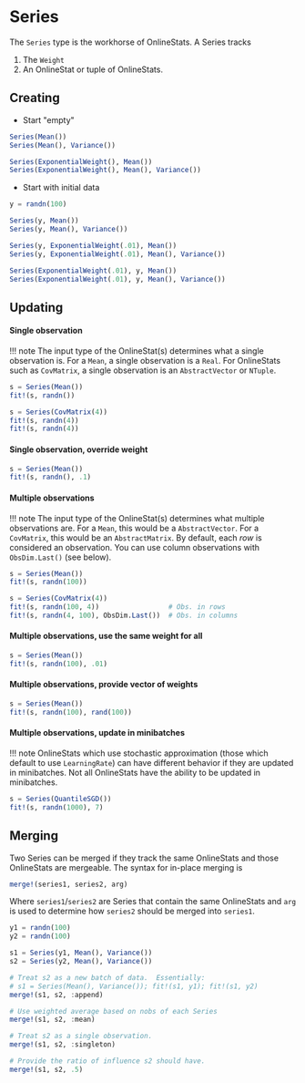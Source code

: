 # Series

The `Series` type is the workhorse of OnlineStats.  A Series tracks
1. The `Weight`
2. An OnlineStat or tuple of OnlineStats.

## Creating
- Start "empty"
```julia
Series(Mean())
Series(Mean(), Variance())

Series(ExponentialWeight(), Mean())
Series(ExponentialWeight(), Mean(), Variance())
```
- Start with initial data
```julia
y = randn(100)

Series(y, Mean())
Series(y, Mean(), Variance())

Series(y, ExponentialWeight(.01), Mean())
Series(y, ExponentialWeight(.01), Mean(), Variance())

Series(ExponentialWeight(.01), y, Mean())
Series(ExponentialWeight(.01), y, Mean(), Variance())
```

## Updating
#### Single observation
!!! note
    The input type of the OnlineStat(s) determines what a single observation is.  For a `Mean`, a single observation is a `Real`.  For OnlineStats such as `CovMatrix`, a single observation is an `AbstractVector` or `NTuple`.

```julia
s = Series(Mean())
fit!(s, randn())

s = Series(CovMatrix(4))
fit!(s, randn(4))
fit!(s, randn(4))
```
#### Single observation, override weight
```julia
s = Series(Mean())
fit!(s, randn(), .1)
```
#### Multiple observations
!!! note
    The input type of the OnlineStat(s) determines what multiple observations are.  For a `Mean`, this would be a `AbstractVector`.  For a `CovMatrix`, this would be an `AbstractMatrix`.  By default, each *row* is considered an observation.  You can use column observations with `ObsDim.Last()` (see below).

```julia
s = Series(Mean())
fit!(s, randn(100))

s = Series(CovMatrix(4))
fit!(s, randn(100, 4))                 # Obs. in rows
fit!(s, randn(4, 100), ObsDim.Last())  # Obs. in columns
```
#### Multiple observations, use the same weight for all
```julia
s = Series(Mean())
fit!(s, randn(100), .01)
```
#### Multiple observations, provide vector of weights
```julia
s = Series(Mean())
fit!(s, randn(100), rand(100))
```
#### Multiple observations, update in minibatches  
!!! note
    OnlineStats which use stochastic approximation (those which default to use `LearningRate`) can have different behavior if they are updated in minibatches.  Not all OnlineStats have the ability to be updated in minibatches.

```julia
s = Series(QuantileSGD())
fit!(s, randn(1000), 7)
```

## Merging

Two Series can be merged if they track the same OnlineStats and those OnlineStats are
mergeable.  The syntax for in-place merging is

```julia
merge!(series1, series2, arg)
```

Where `series1`/`series2` are Series that contain the same OnlineStats and `arg` is used to determine how `series2` should be merged into `series1`.


```julia
y1 = randn(100)
y2 = randn(100)

s1 = Series(y1, Mean(), Variance())
s2 = Series(y2, Mean(), Variance())

# Treat s2 as a new batch of data.  Essentially:
# s1 = Series(Mean(), Variance()); fit!(s1, y1); fit!(s1, y2)
merge!(s1, s2, :append)

# Use weighted average based on nobs of each Series
merge!(s1, s2, :mean)

# Treat s2 as a single observation.
merge!(s1, s2, :singleton)

# Provide the ratio of influence s2 should have.
merge!(s1, s2, .5)
```
